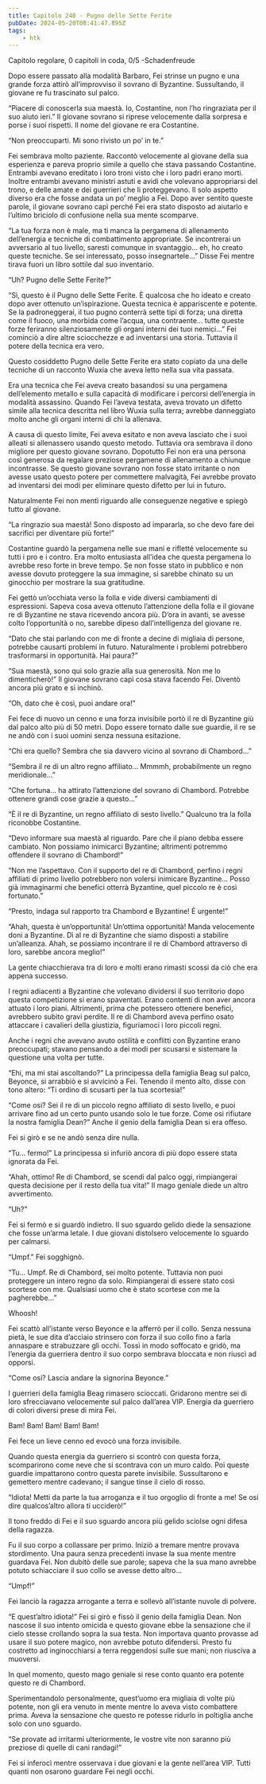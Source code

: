 ```yaml
---
title: Capitolo 240 - Pugno delle Sette Ferite
pubDate: 2024-05-20T08:41:47.895Z
tags:
    - htk
---
```


Capitolo regolare,
0 capitoli in coda, 0/5
-Schadenfreude

Dopo essere passato alla modalità Barbaro, Fei strinse un pugno e una grande forza attirò all’improvviso il sovrano di Byzantine. Sussultando, il giovane re fu trascinato sul palco.

“Piacere di conoscerla sua maestà. Io, Costantine, non l’ho ringraziata per il suo aiuto ieri.” Il giovane sovrano si riprese velocemente dalla sorpresa e porse i suoi rispetti. Il nome del giovane re era Costantine.

“Non preoccuparti. Mi sono rivisto un po’ in te.”

Fei sembrava molto paziente. Raccontò velocemente al giovane della sua esperienza e pareva proprio simile a quello che stava passando Costantine. Entrambi avevano ereditato i loro troni visto che i loro padri erano morti. Inoltre entrambi avevano ministri astuti e avidi che volevano appropriarsi del trono, e delle amate e dei guerrieri che li proteggevano. Il solo aspetto diverso era che fosse andata un po’ meglio a Fei.
Dopo aver sentito queste parole, il giovane sovrano capì perché Fei era stato disposto ad aiutarlo e l’ultimo briciolo di confusione nella sua mente scomparve.

“La tua forza non è male, ma ti manca la pergamena di allenamento dell’energia e tecniche di combattimento appropriate. Se incontrerai un avversario al tuo livello, saresti comunque in svantaggio… eh, ho creato queste tecniche. Se sei interessato, posso insegnartele…” Disse Fei mentre tirava fuori un libro sottile dal suo inventario.

“Uh? Pugno delle Sette Ferite?”


“Sì, questo è il Pugno delle Sette Ferite. È qualcosa che ho ideato e creato dopo aver ottenuto un’ispirazione. Questa tecnica è appariscente e potente. Se la padroneggerai, il tuo pugno conterrà sette tipi di forza; una diretta come il fuoco, una morbida come l’acqua, una contraente… tutte queste forze feriranno silenziosamente gli organi interni dei tuoi nemici…” Fei cominciò a dire altre sciocchezze e ad inventarsi una storia. Tuttavia il potere della tecnica era vero.

Questo cosiddetto Pugno delle Sette Ferite era stato copiato da una delle tecniche di un racconto Wuxia che aveva letto nella sua vita passata.

Era una tecnica che Fei aveva creato basandosi su una pergamena dell’elemento metallo e sulla capacità di modificare i percorsi dell’energia in modalità assassino. Quando Fei l’aveva testata, aveva trovato un difetto simile alla tecnica descritta nel libro Wuxia sulla terra; avrebbe danneggiato molto anche gli organi interni di chi la allenava.

A causa di questo limite, Fei aveva esitato e non aveva lasciato che i suoi alleati si allenassero usando questo metodo. Tuttavia ora sembrava il dono migliore per questo giovane sovrano. Dopotutto Fei non era una persona così generosa da regalare preziose pergamene di allenamento a chiunque incontrasse. Se questo giovane sovrano non fosse stato irritante o non avesse usato questo potere per commettere malvagità, Fei avrebbe provato ad inventarsi dei modi per eliminare questo difetto per lui in futuro.

Naturalmente Fei non mentì riguardo alle conseguenze negative e spiegò tutto al giovane.

“La ringrazio sua maestà! Sono disposto ad impararla, so che devo fare dei sacrifici per diventare più forte!”

Costantine guardò la pergamena nelle sue mani e rifletté velocemente su tutti i pro e i contro. Era molto entusiasta all’idea che questa pergamena lo avrebbe reso forte in breve tempo. Se non fosse stato in pubblico e non avesse dovuto proteggere la sua immagine, si sarebbe chinato su un ginocchio per mostrare la sua gratitudine.

Fei gettò un’occhiata verso la folla e vide diversi cambiamenti di espressioni. Sapeva cosa aveva ottenuto l’attenzione della folla e il giovane re di Byzantine ne stava ricevendo ancora più. D’ora in avanti, se avesse colto l’opportunità o no, sarebbe dipeso dall’intelligenza del giovane re.

“Dato che stai parlando con me di fronte a decine di migliaia di persone, potrebbe causarti problemi in futuro. Naturalmente i problemi potrebbero trasformarsi in opportunità. Hai paura?”

“Sua maestà, sono qui solo grazie alla sua generosità. Non me lo dimenticherò!” Il giovane sovrano capì cosa stava facendo Fei. Diventò ancora più grato e si inchinò.

“Oh, dato che è così, puoi andare ora!”

Fei fece di nuovo un cenno e una forza invisibile portò il re di Byzantine giù dal palco alto più di 50 metri. Dopo essere tornato dalle sue guardie, il re se ne andò con i suoi uomini senza nessuna esitazione.

“Chi era quello? Sembra che sia davvero vicino al sovrano di Chambord…”

“Sembra il re di un altro regno affiliato… Mmmmh, probabilmente un regno meridionale…”

“Che fortuna… ha attirato l’attenzione del sovrano di Chambord. Potrebbe ottenere grandi cose grazie a questo…”

“È il re di Byzantine, un regno affiliato di sesto livello.” Qualcuno tra la folla riconobbe Costantine.

“Devo informare sua maestà al riguardo. Pare che il piano debba essere cambiato. Non possiamo inimicarci Byzantine; altrimenti potremmo offendere il sovrano di Chambord!”

“Non me l’aspettavo. Con il supporto del re di Chambord, perfino i regni affiliati di primo livello potrebbero non volersi inimicare Byzantine… Posso già immaginarmi che benefici otterrà Byzantine, quel piccolo re è così fortunato.”

“Presto, indaga sul rapporto tra Chambord e Byzantine! È urgente!”

“Ahah, questa è un’opportunità! Un’ottima opportunità! Manda velocemente doni a Byzantine. Dì al re di Byzantine che siamo disposti a stabilire un’alleanza. Ahah, se possiamo incontrare il re di Chambord attraverso di loro, sarebbe ancora meglio!”

La gente chiacchierava tra di loro e molti erano rimasti scossi da ciò che era appena successo.

I regni adiacenti a Byzantine che volevano dividersi il suo territorio dopo questa competizione si erano spaventati. Erano contenti di non aver ancora attuato i loro piani. Altrimenti, prima che potessero ottenere benefici, avrebbero subìto gravi perdite. Il re di Chambord aveva perfino osato attaccare i cavalieri della giustizia, figuriamoci i loro piccoli regni.

Anche i regni che avevano avuto ostilità e conflitti con Byzantine erano preoccupati; stavano pensando a dei modi per scusarsi e sistemare la questione una volta per tutte.

“Ehi, ma mi stai ascoltando?” La principessa della famiglia Beag sul palco, Beyonce, si arrabbiò e si avvicinò a Fei. Tenendo il mento alto, disse con tono altero: “Ti ordino di scusarti per la tua scortesia!”

“Come osi? Sei il re di un piccolo regno affiliato di sesto livello, e puoi arrivare fino ad un certo punto usando solo le tue forze. Come osi rifiutare la nostra famiglia Dean?” Anche il genio della famiglia Dean si era offeso.

Fei si girò e se ne andò senza dire nulla.

“Tu… fermo!” La principessa si infuriò ancora di più dopo essere stata ignorata da Fei.

“Ahah, ottimo! Re di Chambord, se scendi dal palco oggi, rimpiangerai questa decisione per il resto della tua vita!” Il mago geniale diede un altro avvertimento.

“Uh?”

Fei si fermò e si guardò indietro. Il suo sguardo gelido diede la sensazione che fosse un’arma letale. I due giovani distolsero velocemente lo sguardo per calmarsi.

“Umpf.” Fei sogghignò.

“Tu… Umpf. Re di Chambord, sei molto potente. Tuttavia non puoi proteggere un intero regno da solo. Rimpiangerai di essere stato così scortese con me. Qualsiasi uomo che è stato scortese con me la pagherebbe…”

Whoosh!

Fei scattò all’istante verso Beyonce e la afferrò per il collo. Senza nessuna pietà, le sue dita d’acciaio strinsero con forza il suo collo fino a farla annaspare e strabuzzare gli occhi. Tossì in modo soffocato e gridò, ma l’energia da guerriera dentro il suo corpo sembrava bloccata e non riuscì ad opporsi.

“Come osi? Lascia andare la signorina Beyonce.”

I guerrieri della famiglia Beag rimasero scioccati. Gridarono mentre sei di loro sfrecciavano velocemente sul palco dall’area VIP. Energia da guerriero di colori diversi prese di mira Fei.

Bam! Bam! Bam! Bam! Bam!

Fei fece un lieve cenno ed evocò una forza invisibile.

Quando questa energia da guerriero si scontrò con questa forza, scomparirono come neve che si scontrava con un muro caldo. Poi queste guardie impattarono contro questa parete invisibile. Sussultarono e gemettero mentre cadevano; il sangue tinse il cielo di rosso.

“Idiota! Metti da parte la tua arroganza e il tuo orgoglio di fronte a me! Se osi dire qualcos’altro allora ti ucciderò!”

Il tono freddo di Fei e il suo sguardo ancora più gelido sciolse ogni difesa della ragazza.

Fu il suo corpo a collassare per primo. Iniziò a tremare mentre provava stordimento. Una paura senza precedenti invase la sua mente mentre guardava Fei. Non dubitò delle sue parole; sapeva che la sua mano avrebbe potuto schiacciare il suo collo se avesse detto altro…

“Umpf!”

Fei lanciò la ragazza arrogante a terra e sollevò all’istante nuvole di polvere.

“E quest’altro idiota!” Fei si girò e fissò il genio della famiglia Dean. Non nascose il suo intento omicida e questo giovane ebbe la sensazione che il cielo stesse crollando sopra la sua testa. Non importava quanto provasse ad usare il suo potere magico, non avrebbe potuto difendersi. Presto fu costretto ad inginocchiarsi a terra reggendosi sulle sue mani; non riusciva a muoversi.

In quel momento, questo mago geniale si rese conto quanto era potente questo re di Chambord.

Sperimentandolo personalmente, quest’uomo era migliaia di volte più potente, non gli era venuto in mente mentre lo aveva visto combattere prima. Aveva la sensazione che questo re potesse ridurlo in poltiglia anche solo con uno sguardo.

“Se provate ad irritarmi ulteriormente, le vostre vite non saranno più preziose di quelle di cani randagi!”

Fei si inferocì mentre osservava i due giovani e la gente nell’area VIP. Tutti quanti non osarono guardare Fei negli occhi.



